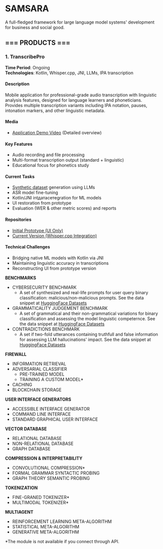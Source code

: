 # **SAMSARA**

A full-fledged framework for large language model systems' development for business and social good.

## **=== PRODUCTS ===**

### 1. TranscribePro
**Time Period**: Ongoing  
**Technologies**: Kotlin, Whisper.cpp, JNI, LLMs, IPA transcription  

#### Description
Mobile application for professional-grade audio transcription with linguistic analysis features, designed for language learners and phoneticians. Provides multiple transcription variants including IPA notation, pauses, intonation markers, and other linguistic metadata.

#### Media
- [Application Demo Video](https://drive.google.com/file/d/1kCYCH-I-2egPyZYEXa04k4qwf66LbvZs/view?usp=sharing) (Detailed overview)

#### Key Features
- Audio recording and file processing
- Multi-format transcription output (standard + linguistic)
- Educational focus for phonetics study

#### Current Tasks
- [Synthetic dataset](https://github.com/vifirsanova/synth-dataset/) generation using LLMs
- ASR model fine-tuning
- Kotlin/JNI intдатасетegration for ML models
- UI restoration from prototype
- Evaluation (WER & other metric scores) and reports

#### Repositories
- [Initial Prototype (UI Only)](https://github.com/vifirsanova/TranscribePro)
- [Current Version (Whisper.cpp Integration)](https://github.com/pseudoerr/TranscribePro)

#### Technical Challenges
- Bridging native ML models with Kotlin via JNI
- Maintaining linguistic accuracy in transcriptions
- Reconstructing UI from prototype version

**BENCHMARKS**

- CYBERSECURITY BENCHMARK
    - A set of synthesized and real-life prompts for user query binary classification: malicious/non-malicious prompts. See the data snippet at [HuggingFace Datasets](https://huggingface.co/datasets/hse-llm/prompt-injections) 
- GRAMMATICALITY JUDGEMENT BENCHMARK
    - A set of grammatical and their non-grammatical variations for binary classification and assessing the model linguistic competernce. See the data snippet at [HuggingFace Datasets](https://huggingface.co/datasets/missvector/multi-wiki-grammar)
- CONTRADICTIONS BENCHMARK
    - A set if two-fold utterances containing truthfull and false information for assessing LLM hallucinations' impact. See the data snippet at [HuggingFace Datasets](https://huggingface.co/datasets/missvector/nli-questions)

**FIREWALL**

- INFORMATION RETRIEVAL
- ADVERSARIAL CLASSIFIER
    - PRE-TRAINED MODEL
    - TRAINING A CUSTOM MODEL*
- CACHING
- BLOCKCHAIN STORAGE

**USER INTERFACE GENERATORS**

- ACCESSIBLE INTERFACE GENERATOR
- COMMAND LINE INTERFACE
- STANDARD GRAPHICAL USER INTERFACE

**VECTOR DATABASE**

- RELATIONAL DATABASE
- NON-RELATIONAL DATABASE
- GRAPH DATABASE

**COMPRESSION & INTERPRETABILITY**

- CONVOLUTIONAL COMPRESSION*
- FORMAL GRAMMAR SYNTACTIC PROBING
- GRAPH THEORY SEMANTIC PROBING

**TOKENIZATION**

- FINE-GRANED TOKENIZER*
- MULTIMODAL TOKENIZER*

**MULTIAGENT**

- REINFORCEMENT LEARNING META-ALGORITHM
- STATISTICAL META-ALGORITHM
- GENERATIVE META-ALGORITHM

*The module is not available if you connect through API.

